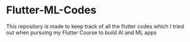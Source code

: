 # Flutter-ML-Codes
This repository is made to keep track of all the flutter codes which I tried out when pursuing my Flutter Course to build AI and ML apps
